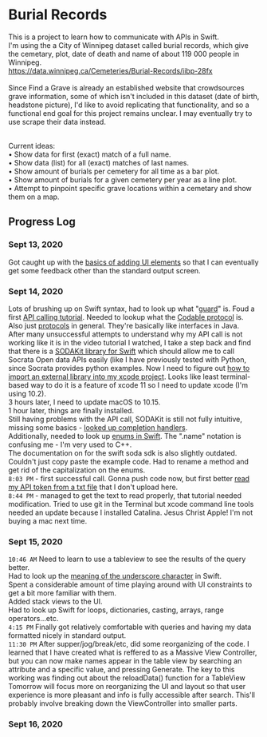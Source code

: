 # Burial Records

This is a project to learn how to communicate with APIs in Swift. <br>
I'm using the a City of Winnipeg dataset called burial records, which give the cemetary, plot, date of death and name of about 119 000 people in Winnipeg. <br>
https://data.winnipeg.ca/Cemeteries/Burial-Records/iibp-28fx <br>
<br>
Since Find a Grave is already an established website that crowdsources grave information, some of which isn't included in this dataset (date of birth, headstone picture), I'd like to avoid replicating that functionality, and so a functional end goal for this project remains unclear. I may eventually try to use scrape their data instead. <br>
<br>

Current ideas:<br>
• Show data for first (exact) match of a full name. <br>
• Show data (list) for all (exact) matches of last names.<br>
• Show amount of burials per cemetery for all time as a bar plot.<br>
• Show amount of burials for a given cemetery per year as a line plot.<br>
• Attempt to pinpoint specific grave locations within a cemetary and show them on a map. <br>

## Progress Log
### Sept 13, 2020
Got caught up with the [basics of adding UI elements](https://www.youtube.com/watch?v=BM2o8LG5QkE) so that I can eventually get some feedback other than the standard output screen. <br>

### Sept 14, 2020
Lots of brushing up on Swift syntax, had to look up what "[guard](https://stackoverflow.com/questions/30791488/swifts-guard-keyword)" is.
Foud a first [API calling tutorial](https://www.youtube.com/watch?v=sqo844saoC4). Needed to lookup what the [Codable protocol](https://www.credera.com/insights/using-codable-for-json-in-swift-4/) is. Also just [protocols](https://docs.swift.org/swift-book/LanguageGuide/Protocols.html) in general. They're basically like interfaces in Java. <br>
After many unsuccessful attempts to understand why my API call is not working like it is in the video tutorial I watched, I take a step back and find that there is a [SODAKit library for Swift](https://socrata.github.io/soda-swift/) which should allow me to call Socrata Open data APIs easily (like I have previously tested with Python, since Socrata provides python examples. Now I need to figure out [how to import an external library into my xcode project](https://www.youtube.com/watch?v=ZxHndSGmWcE). Looks like least terminal-based way to do it is a feature of xcode 11 so I need to update xcode (I'm using 10.2).
<br>
3 hours later, I need to update macOS to 10.15. <br>
1 hour later, things are finally installed. <br>
Still having problems with the API call, SODAKit is still not fully intuitive, missing some basics - [looked up completion handlers](https://programmingwithswift.com/understanding-completion-handlers-in-swift/). <br>
Additionally, needed to look up [enums in Swift](https://docs.swift.org/swift-book/LanguageGuide/Enumerations.html). The ".name" notation is confusing me - I'm very used to C++. <br>
The documentation on for the swift soda sdk is also slightly outdated. Couldn't just copy paste the example code. Had to rename a method and get rid of the capitalization on the enums. <br>
`8:03 PM` - first successful call. Gonna push code now, but first better [read my API token from a txt file](https://www.youtube.com/watch?v=e2N0kV5YQ18) that I don't upload here. <br>
`8:44 PM` - managed to get the text to read properly, that tutorial needed modification. Tried to use git in the Terminal but xcode command line tools needed an update because I installed Catalina. Jesus Christ Apple! I'm not buying a mac next time. <br>

### Sept 15, 2020
`10:46 AM` Need to learn to use a tableview to see the results of the query better. <br>
Had to look up the [meaning of the underscore character](https://stackoverflow.com/questions/39627106/why-do-i-need-underscores-in-swift) in Swift. <br>
Spent a considerable amount of time playing around with UI constraints to get a bit more familiar with them. <br>
Added stack views to the UI. <br>
Had to look up Swift for loops, dictionaries, casting, arrays, range operators...etc. <br>
`4:15 PM` Finally got relatively comfortable with queries and having my data formatted nicely in standard output. <br>
`11:30 PM` After supper/jog/break/etc, did some reorganizing of the code. I learned that I have created what is reffered to as a Massive View Controller, but you can now make names appear in the table view by searching an attribute and a specific value, and pressing Generate. The key to this working was finding out about the reloadData() function for a TableView <br>
Tomorrow will focus more on reorganizing the UI and layout so that user experience is more pleasant and info is fully accessible after search. This'll probably involve breaking down the ViewController into smaller parts. <br>

### Sept 16, 2020


